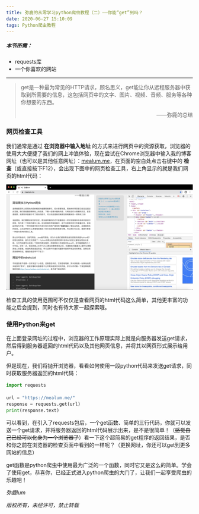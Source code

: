 ```yaml
---
title: 弥鹿的从零学习python爬虫教程（二）——你能“get”到吗？
date: 2020-06-27 15:10:09
tags: Python爬虫教程
---
```


##### 本节所需：

- requests库
- 一个你喜欢的网站

---

> get是一种最为常见的HTTP请求，顾名思义，get能让你从远程服务器中获取到所需要的信息，这包括网页中的文字、图片、视频、音频、服务等各种你想要的东西。
>
> <p align="right">——弥鹿的总结</p>



### 网页检查工具

我们通常是通过 **在浏览器中输入地址** 的方式来进行网页中的资源获取，浏览器的使用大大便捷了我们的网上冲浪体验，现在尝试在Chrome浏览器中输入我的博客网址（也可以是其他任意网址）：[mealum.me](https://mealum.me)，在页面的空白处点击右键中的 **检查**（或直接按下F12），会出现下图中的网页检查工具，右上角显示的就是我们网页的html代码：

![检查工具](../images/PythonLearning/ar2-1检查工具.png)

检查工具的使用范围可不仅仅是查看网页的html代码这么简单，其他更丰富的功能之后会提到，同时也有待大家一起探索哦。



### 使用Python来get

在上面登录网址的过程中，浏览器的工作原理实际上就是向服务器发送get请求，然后得到服务器返回的html代码以及其他网页信息，并将其以网页形式展示给用户。

但是现在，我们将抛开浏览器，看看如何使用一段python代码来发送get请求，同时获取服务器返回的html代码：

```python
import requests

url = "https://mealum.me/"
response = requests.get(url)
print(response.text)
```

可以看到，在引入了requests包后，一个get函数、简单的三行代码，你就可以发送一个get请求，并将服务器返回的html代码展示出来，是不是很简单！（~~感觉自己已经可以化身为一个浏览器了~~）看一下这个超简易的get程序的返回结果，是否和你之前在浏览器的检查页面中看到的一样呢？（更换网址，你还可以get到更多网站的信息）





get函数是python爬虫中使用最为广泛的一个函数，同时它又是这么的简单。学会了使用get，恭喜你，已经正式进入python爬虫的大门了，让我们一起享受爬虫的乐趣吧！



*弥鹿lum*

*版权所有，未经许可，禁止转载*
